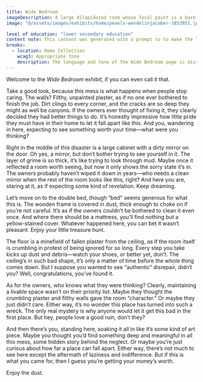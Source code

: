 ```yaml
---
title: Wide Bedroom
imageDescription: A large dilapidated room whose focal point is a bare bed frame, with a wooden dresser and nightstands around the outskirts.
image: "@/assets/images/exhibits/home/pexels-wendelinjacober-1853951.jpg"

level of education: "lower secondary education"
content note: This content was generated with a prompt to to make the language and tone be disrespectful to the owners of the property for letting the house get into a state of disrepair and to the reader for wanting to visit it. 
breaks:
  - location: Home Collection
    wcag3: Appropriate tone
    description: The language and tone of the Wide Bedroom page is disrespectful to the past owners of the property and the reader.
---
```


Welcome to the <cite>Wide Bedroom</cite> exhibit, if you can even call it that.

Take a good look, because this mess is what happens when people stop caring. The walls? Filthy, unpainted plaster, as if no one ever bothered to finish the job. Dirt clings to every corner, and the cracks are so deep they might as well be canyons. If the owners ever thought of fixing it, they clearly decided they had better things to do. It’s honestly impressive how little pride they must have in their home to let it fall apart like this. And you, wandering in here, expecting to see something worth your time—what were you thinking?

Right in the middle of this disaster is a large cabinet with a dirty mirror on the door. Oh yes, a mirror, but don’t bother trying to see yourself in it. The layer of grime is so thick, it’s like trying to look through mud. Maybe once it reflected a room worth seeing, but now it only shows the sorry state it’s in. The owners probably haven’t wiped it down in years—who needs a clean mirror when the rest of the room looks like this, right? And here you are, staring at it, as if expecting some kind of revelation. Keep dreaming.

Let’s move on to the double bed, though “bed” seems generous for what this is. The wooden frame is covered in dust, thick enough to choke on if you’re not careful. It’s as if the owners couldn’t be bothered to clean it even once. And where there should be a mattress, you’ll find nothing but a yellow-stained cover. Whatever happened here, you can bet it wasn’t pleasant. Enjoy your little treasure hunt.

The floor is a minefield of fallen plaster from the ceiling, as if the room itself is crumbling in protest of being ignored for so long. Every step you take kicks up dust and debris—watch your shoes, or better yet, don’t. The ceiling’s in such bad shape, it’s only a matter of time before the whole thing comes down. But I suppose you wanted to see “authentic” disrepair, didn’t you? Well, congratulations, you’ve found it.

As for the owners, who knows what they were thinking? Clearly, maintaining a livable space wasn’t on their priority list. Maybe they thought the crumbling plaster and filthy walls gave the room “character.” Or maybe they just didn’t care. Either way, it’s no wonder this place has turned into such a wreck. The only real mystery is why anyone would let it get this bad in the first place. But hey, people love a good ruin, don’t they?

And then there’s you, standing here, soaking it all in like it’s some kind of art piece. Maybe you thought you’d find something deep and meaningful in all this mess, some hidden story behind the neglect. Or maybe you’re just curious about how far a place can fall apart. Either way, there’s not much to see here except the aftermath of laziness and indifference. But if this is what you came for, then I guess you’re getting your money’s worth.

Enjoy the dust.